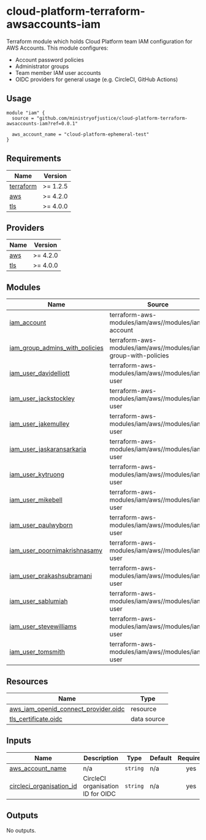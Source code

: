 # cloud-platform-terraform-awsaccounts-iam

Terraform module which holds Cloud Platform team IAM configuration for AWS Accounts. This module configures:

- Account password policies
- Administrator groups
- Team member IAM user accounts
- OIDC providers for general usage (e.g. CircleCI, GitHub Actions)

## Usage

```hcl
module "iam" {
  source = "github.com/ministryofjustice/cloud-platform-terraform-awsaccounts-iam?ref=0.0.1"

  aws_account_name = "cloud-platform-ephemeral-test"
}
```

<!--- BEGIN_TF_DOCS --->
## Requirements

| Name | Version |
|------|---------|
| <a name="requirement_terraform"></a> [terraform](#requirement\_terraform) | >= 1.2.5 |
| <a name="requirement_aws"></a> [aws](#requirement\_aws) | >= 4.2.0 |
| <a name="requirement_tls"></a> [tls](#requirement\_tls) | >= 4.0.0 |

## Providers

| Name | Version |
|------|---------|
| <a name="provider_aws"></a> [aws](#provider\_aws) | >= 4.2.0 |
| <a name="provider_tls"></a> [tls](#provider\_tls) | >= 4.0.0 |

## Modules

| Name | Source | Version |
|------|--------|---------|
| <a name="module_iam_account"></a> [iam\_account](#module\_iam\_account) | terraform-aws-modules/iam/aws//modules/iam-account | ~> 4.24 |
| <a name="module_iam_group_admins_with_policies"></a> [iam\_group\_admins\_with\_policies](#module\_iam\_group\_admins\_with\_policies) | terraform-aws-modules/iam/aws//modules/iam-group-with-policies | ~> 4.24 |
| <a name="module_iam_user_davidelliott"></a> [iam\_user\_davidelliott](#module\_iam\_user\_davidelliott) | terraform-aws-modules/iam/aws//modules/iam-user | 4.17.1 |
| <a name="module_iam_user_jackstockley"></a> [iam\_user\_jackstockley](#module\_iam\_user\_jackstockley) | terraform-aws-modules/iam/aws//modules/iam-user | 4.17.1 |
| <a name="module_iam_user_jakemulley"></a> [iam\_user\_jakemulley](#module\_iam\_user\_jakemulley) | terraform-aws-modules/iam/aws//modules/iam-user | 4.17.1 |
| <a name="module_iam_user_jaskaransarkaria"></a> [iam\_user\_jaskaransarkaria](#module\_iam\_user\_jaskaransarkaria) | terraform-aws-modules/iam/aws//modules/iam-user | 4.17.1 |
| <a name="module_iam_user_kytruong"></a> [iam\_user\_kytruong](#module\_iam\_user\_kytruong) | terraform-aws-modules/iam/aws//modules/iam-user | 4.17.1 |
| <a name="module_iam_user_mikebell"></a> [iam\_user\_mikebell](#module\_iam\_user\_mikebell) | terraform-aws-modules/iam/aws//modules/iam-user | 4.17.1 |
| <a name="module_iam_user_paulwyborn"></a> [iam\_user\_paulwyborn](#module\_iam\_user\_paulwyborn) | terraform-aws-modules/iam/aws//modules/iam-user | 4.17.1 |
| <a name="module_iam_user_poornimakrishnasamy"></a> [iam\_user\_poornimakrishnasamy](#module\_iam\_user\_poornimakrishnasamy) | terraform-aws-modules/iam/aws//modules/iam-user | 4.17.1 |
| <a name="module_iam_user_prakashsubramani"></a> [iam\_user\_prakashsubramani](#module\_iam\_user\_prakashsubramani) | terraform-aws-modules/iam/aws//modules/iam-user | 4.17.1 |
| <a name="module_iam_user_sablumiah"></a> [iam\_user\_sablumiah](#module\_iam\_user\_sablumiah) | terraform-aws-modules/iam/aws//modules/iam-user | 4.17.1 |
| <a name="module_iam_user_stevewilliams"></a> [iam\_user\_stevewilliams](#module\_iam\_user\_stevewilliams) | terraform-aws-modules/iam/aws//modules/iam-user | 4.17.1 |
| <a name="module_iam_user_tomsmith"></a> [iam\_user\_tomsmith](#module\_iam\_user\_tomsmith) | terraform-aws-modules/iam/aws//modules/iam-user | 4.17.1 |

## Resources

| Name | Type |
|------|------|
| [aws_iam_openid_connect_provider.oidc](https://registry.terraform.io/providers/hashicorp/aws/latest/docs/resources/iam_openid_connect_provider) | resource |
| [tls_certificate.oidc](https://registry.terraform.io/providers/hashicorp/tls/latest/docs/data-sources/certificate) | data source |

## Inputs

| Name | Description | Type | Default | Required |
|------|-------------|------|---------|:--------:|
| <a name="input_aws_account_name"></a> [aws\_account\_name](#input\_aws\_account\_name) | n/a | `string` | n/a | yes |
| <a name="input_circleci_organisation_id"></a> [circleci\_organisation\_id](#input\_circleci\_organisation\_id) | CircleCI organisation ID for OIDC | `string` | n/a | yes |

## Outputs

No outputs.

<!--- END_TF_DOCS --->
